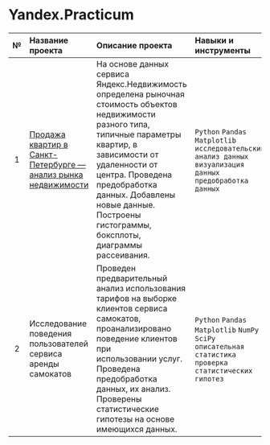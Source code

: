 # Yandex.Practicum
| № | Название проекта | Описание проекта | Навыки и инструменты |
|:-:|:---------------------|:---------------------------|:---------------|
| 1 | [Продажа квартир в Санкт-Петербурге — анализ рынка недвижимости](https://github.com/AbduvaliMuminov/Yandex.Practicum/tree/main/1.%20%D0%9F%D1%80%D0%BE%D0%B4%D0%B0%D0%B6%D0%B0%20%D0%BA%D0%B2%D0%B0%D1%80%D1%82%D0%B8%D1%80)| На основе данных сервиса Яндекс.Недвижимость определена рыночная стоимость объектов недвижимости разного типа, типичные параметры квартир, в зависимости от удаленности от центра. Проведена предобработка данных. Добавлены новые данные. Построены гистограммы, боксплоты, диаграммы рассеивания. | `Python` `Pandas` `Matplotlib` `исследовательский анализ данных` `визуализация данных` `предобработка данных` | 
| 2 | Исследование поведения пользователей сервиса аренды самокатов | Проведен предварительный анализ использования тарифов на выборке клиентов сервиса самокатов,<br>проанализировано поведение клиентов при<br>использовании услуг. Проведена предобработка<br>данных, их анализ. Проверены статистические гипотезы на основе имеющихся данных. | `Python` `Pandas` `Matplotlib` `NumPy` `SciPy` `описательная статистика` `проверка статистических гипотез` |
